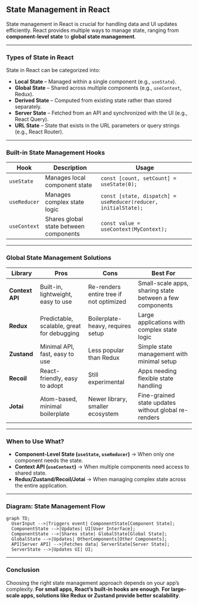 ## **State Management in React**  

State management in React is crucial for handling data and UI updates efficiently. React provides multiple ways to manage state, ranging from **component-level state** to **global state management**.  

---

### **Types of State in React**  
State in React can be categorized into:  

- **Local State** – Managed within a single component (e.g., `useState`).  
- **Global State** – Shared across multiple components (e.g., `useContext`, Redux).  
- **Derived State** – Computed from existing state rather than stored separately.  
- **Server State** – Fetched from an API and synchronized with the UI (e.g., React Query).  
- **URL State** – State that exists in the URL parameters or query strings (e.g., React Router).  

---

### **Built-in State Management Hooks**  

| **Hook**       | **Description** | **Usage** |  
|---------------|---------------|-----------|  
| `useState` | Manages local component state | `const [count, setCount] = useState(0);` |  
| `useReducer` | Manages complex state logic | `const [state, dispatch] = useReducer(reducer, initialState);` |  
| `useContext` | Shares global state between components | `const value = useContext(MyContext);` |  

---

### **Global State Management Solutions**  

| **Library**    | **Pros** | **Cons** | **Best For** |  
|---------------|---------|---------|-------------|  
| **Context API** | Built-in, lightweight, easy to use | Re-renders entire tree if not optimized | Small-scale apps, sharing state between a few components |  
| **Redux** | Predictable, scalable, great for debugging | Boilerplate-heavy, requires setup | Large applications with complex state logic |  
| **Zustand** | Minimal API, fast, easy to use | Less popular than Redux | Simple state management with minimal setup |  
| **Recoil** | React-friendly, easy to adopt | Still experimental | Apps needing flexible state handling |  
| **Jotai** | Atom-based, minimal boilerplate | Newer library, smaller ecosystem | Fine-grained state updates without global re-renders |  

---

### **When to Use What?**  

- **Component-Level State (`useState`, `useReducer`)** → When only one component needs the state.  
- **Context API (`useContext`)** → When multiple components need access to shared state.  
- **Redux/Zustand/Recoil/Jotai** → When managing complex state across the entire application.  

---

### **Diagram: State Management Flow**  

```mermaid
graph TD;
  UserInput -->|Triggers event| ComponentState[Component State];
  ComponentState -->|Updates| UI[User Interface];
  ComponentState -->|Shares state| GlobalState[Global State];
  GlobalState -->|Updates| OtherComponents[Other Components];
  API[Server API] -->|Fetches data| ServerState[Server State];
  ServerState -->|Updates UI| UI;
```  

---

### **Conclusion**  
Choosing the right state management approach depends on your app’s complexity. **For small apps, React’s built-in hooks are enough**. **For large-scale apps, solutions like Redux or Zustand provide better scalability**.
